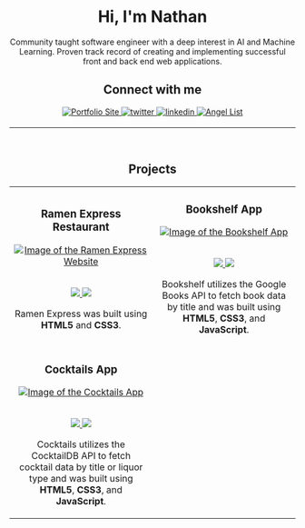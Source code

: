 ### <h1 align="center">Hi, I'm Nathan</div>

<p align="center">Community taught software engineer with a deep interest in AI and Machine Learning. Proven track record of creating and implementing successful front and back end web applications.</p>

<div align="center">

## Connect with me

<a href="https://nathanspeich.netlify.app/">
<img src="https://img.shields.io/badge/Portfolio-1f6feb?style=for-the-badge" alt="Portfolio Site" style="margin-bottom: 5px;" />
</a>
<a href="https://twitter.com/nathanspeich">
<img src="https://img.shields.io/badge/twitter-1f6feb?acee.svg?&style=for-the-badge&logo=twitter&logoColor=white" alt="twitter" style="margin-bottom: 5px;" />
</a>
<a href="https://linkedin.com/in/nathanspeich">
<img src="https://img.shields.io/badge/linkedin-1f6feb?E77B5.svg?&style=for-the-badge&logo=linkedin&logoColor=white" alt="linkedin" style="margin-bottom: 5px;" />
</a>  
<a href="https://angel.co/u/nathan-speich">
<img src="https://img.shields.io/badge/AngelList-1f6feb?E77B5.svg?&style=for-the-badge&logo=AngelList&logoColor=white" alt="Angel List" style="margin-bottom: 5px;" />
</a>  
</div>

---

<br>

<!-- PROJECTS -->

<h2 align="center" color="white">Projects</h2>
<div align="center">
	<table>
		<tr>
			<!--project 1 -->
			<td width="50%">
				<h3 align="center" color="white">Ramen Express Restaurant</h2>
				<div align="center" > 
					<a href="https://nathanspeich.github.io/ramen-express/">
						<img src="https://nathanspeich.netlify.app/img/ramen-express.png" alt="Image of the Ramen Express Website" />
					</a>
					<br>
					<br>
					<p> 
                        <!--live site --> 
						<a href="https://nathanspeich.github.io/ramen-express/">
							<img src="https://img.shields.io/badge/-Live Demo-green?style=for-the-badge&color=1f6feb"/>
						</a>
            <!--repo --> 
						<a href='https://github.com/nathanspeich/ramen-express'>
							<img src="https://img.shields.io/badge/View Source-grey?style=for-the-badge&logo=github"/>
						</a> 
					</p>
					<p>Ramen Express was built using <strong>HTML5</strong> and <strong>CSS3</strong>.</p>
				</div>
			<!--project 2 -->
			<td width="50%">
				<h3 align="center" color="white">Bookshelf App</h2>
				<div align="center" > 
					<a href="https://nathanspeich.github.io/bookshelf/">
						<img src="https://nathanspeich.netlify.app/img/bookshelf.png" alt="Image of the Bookshelf App" />
					</a>
					<br>
					<br>
					<p>
                        <!--live site --> 
						<a href="https://nathanspeich.github.io/bookshelf/">
							<img src="https://img.shields.io/badge/-Live Demo-green?style=for-the-badge&color=1f6feb"/>
						</a>
            <!--repo --> 
						<a href='https://github.com/nathanspeich/bookshelf'>
							<img src="https://img.shields.io/badge/View Source-grey?style=for-the-badge&logo=github"/>
						</a> 
					</p>
					<p>Bookshelf utilizes the Google Books API to fetch book data by title and was built using <strong>HTML5</strong>, <strong>CSS3</strong>, and <strong>JavaScript</strong>.</p>
				</div>
			</td>
		<tr>
			<!--project 3 -->
			<td width="50%">
				<h3 align="center" color="white">Cocktails App</h2>
				<div align="center" > 
					<a href="https://nathanspeich.github.io/cocktails/index.html">
						<img src="https://nathanspeich.netlify.app/img/cocktails.png" alt="Image of the Cocktails App"/>
					</a>
					<br>
					<br>
					<p>
                        <!--live site --> 
						<a href="https://nathanspeich.github.io/cocktails/index.html">
							<img src="https://img.shields.io/badge/-Live Demo-green?style=for-the-badge&color=1f6feb"/>
						</a>
            <!--repo --> 
						<a href='https://github.com/nathanspeich/cocktails'>
							<img src="https://img.shields.io/badge/View Source-grey?style=for-the-badge&logo=github"/>
						</a> 
					</p>
					<p>Cocktails utilizes the CocktailDB API to fetch cocktail data by title or liquor type and was built using <strong>HTML5</strong>, <strong>CSS3</strong>, and <strong>JavaScript</strong>.</p>
				</div>
			</td>
